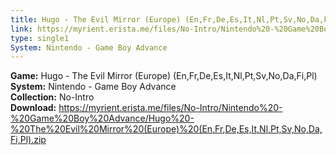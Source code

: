 ```yaml
---
title: Hugo - The Evil Mirror (Europe) (En,Fr,De,Es,It,Nl,Pt,Sv,No,Da,Fi,Pl)
link: https://myrient.erista.me/files/No-Intro/Nintendo%20-%20Game%20Boy%20Advance/Hugo%20-%20The%20Evil%20Mirror%20(Europe)%20(En,Fr,De,Es,It,Nl,Pt,Sv,No,Da,Fi,Pl).zip
type: single1
System: Nintendo - Game Boy Advance
---
```

<b>Game:</b> Hugo - The Evil Mirror (Europe) (En,Fr,De,Es,It,Nl,Pt,Sv,No,Da,Fi,Pl)<br>
<b>System:</b> Nintendo - Game Boy Advance<br>
<b>Collection:</b> No-Intro<br>
<b>Download:</b> https://myrient.erista.me/files/No-Intro/Nintendo%20-%20Game%20Boy%20Advance/Hugo%20-%20The%20Evil%20Mirror%20(Europe)%20(En,Fr,De,Es,It,Nl,Pt,Sv,No,Da,Fi,Pl).zip
